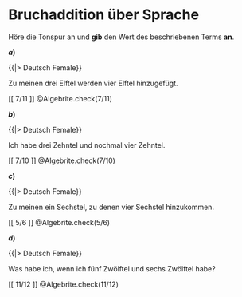 <!--
version:  0.0.1

language: de

@style
input {
    text-align: center;
}

.flex-container {
    display: flex;
    flex-wrap: wrap;
    align-items: stretch;
    gap: 20px;
}

.flex-child {
    flex: 1;
    min-width: 350px;
    margin-right: 20px;
}

@media (max-width: 400px) {
    .flex-child {
        flex: 100%;
        margin-right: 0;
    }
}
@end

formula: \carry   \textcolor{red}{\scriptsize #1}
formula: \digit   \rlap{\carry{#1}}\phantom{#2}#2
formula: \permil  \text{‰}


import: https://raw.githubusercontent.com/LiaTemplates/Tikz-Jax/main/README.md

script: https://cdn.jsdelivr.net/gh/LiaTemplates/Tikz-Jax@main/dist/index.js

import: https://raw.githubusercontent.com/liaTemplates/algebrite/master/README.md

import: https://raw.githubusercontent.com/LiaTemplates/GGBScript/refs/heads/main/README.md




tags: Bruchrechnung, Addition, sehr leicht, sehr niedrig, Angeben

comment: Höre dir eine Beschreibung eines Terms an und gib danach den beschriebenen Wert des Terms an.

author: Martin Lommatzsch

-->




# Bruchaddition über Sprache



Höre die Tonspur an und **gib** den Wert des beschriebenen Terms **an**.


<section class="flex-container">

<div class="flex-child">

__$a)\;\;$__ 

{{|> Deutsch Female}}
<!-- style="position: absolute; left: -9999px;" -->
Zu meinen drei Elftel werden vier Elftel hinzugefügt.

<!-- data-solution-button="5"-->
[[  7/11  ]] 
@Algebrite.check(7/11)


</div>

<div class="flex-child">

__$b)\;\;$__ 

{{|> Deutsch Female}}
<!-- style="position: absolute; left: -9999px;" -->
Ich habe drei Zehntel und nochmal vier Zehntel.

<!-- data-solution-button="5"-->
[[  7/10  ]] 
@Algebrite.check(7/10)


</div>

<div class="flex-child">

__$c)\;\;$__ 

{{|> Deutsch Female}}
<!-- style="position: absolute; left: -9999px;" -->
Zu meinen ein Sechstel, zu denen vier Sechstel hinzukommen.

<!-- data-solution-button="5"-->
[[  5/6  ]] 
@Algebrite.check(5/6)


</div>

<div class="flex-child">

__$d)\;\;$__ 

{{|> Deutsch Female}}
<!-- style="position: absolute; left: -9999px;" -->
Was habe ich, wenn ich fünf Zwölftel und sechs Zwölftel habe?

<!-- data-solution-button="5"-->
[[  11/12  ]] 
@Algebrite.check(11/12)


</div>

</section>